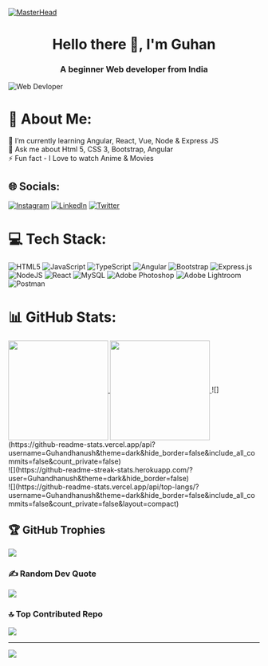 [![MasterHead](https://repository-images.githubusercontent.com/588181932/e36ec678-7984-4cdd-8e4c-a3932772ff8e)](https://github.com/Guhandhanush)
<h1 align="center">Hello there 👋, I'm Guhan </h1>

<h3 align="center">A beginner Web developer from India</h3>

<img align="center" alt="Web Devloper" src="https://www.wingstechsolutions.com/wp-content/uploads/2022/03/full-stack-development.gif">

# 💫 About Me:
🌱 I’m currently learning Angular, React, Vue, Node & Express JS<br>💬 Ask me about Html 5, CSS 3, Bootstrap, Angular<br>⚡ Fun fact - I Love to watch Anime & Movies


## 🌐 Socials:
[![Instagram](https://img.shields.io/badge/Instagram-%23E4405F.svg?logo=Instagram&logoColor=white)](https://instagram.com/guhandhanush_official) [![LinkedIn](https://img.shields.io/badge/LinkedIn-%230077B5.svg?logo=linkedin&logoColor=white)](https://linkedin.com/in/guhan-s-8052381ba) [![Twitter](https://img.shields.io/badge/Twitter-%231DA1F2.svg?logo=Twitter&logoColor=white)](https://twitter.com/erenyeager2605) 

# 💻 Tech Stack:
![HTML5](https://img.shields.io/badge/html5-%23E34F26.svg?style=for-the-badge&logo=html5&logoColor=white) ![JavaScript](https://img.shields.io/badge/javascript-%23323330.svg?style=for-the-badge&logo=javascript&logoColor=%23F7DF1E) ![TypeScript](https://img.shields.io/badge/typescript-%23007ACC.svg?style=for-the-badge&logo=typescript&logoColor=white) ![Angular](https://img.shields.io/badge/angular-%23DD0031.svg?style=for-the-badge&logo=angular&logoColor=white) ![Bootstrap](https://img.shields.io/badge/bootstrap-%23563D7C.svg?style=for-the-badge&logo=bootstrap&logoColor=white) ![Express.js](https://img.shields.io/badge/express.js-%23404d59.svg?style=for-the-badge&logo=express&logoColor=%2361DAFB) ![NodeJS](https://img.shields.io/badge/node.js-6DA55F?style=for-the-badge&logo=node.js&logoColor=white) ![React](https://img.shields.io/badge/react-%2320232a.svg?style=for-the-badge&logo=react&logoColor=%2361DAFB) ![MySQL](https://img.shields.io/badge/mysql-%2300f.svg?style=for-the-badge&logo=mysql&logoColor=white) ![Adobe Photoshop](https://img.shields.io/badge/adobephotoshop-%2331A8FF.svg?style=for-the-badge&logo=adobephotoshop&logoColor=white) ![Adobe Lightroom](https://img.shields.io/badge/Adobe%20Lightroom-31A8FF.svg?style=for-the-badge&logo=Adobe%20Lightroom&logoColor=white) ![Postman](https://img.shields.io/badge/Postman-FF6C37?style=for-the-badge&logo=postman&logoColor=white)
# 📊 GitHub Stats:
<a href="https://github.com/anuraghazra/github-readme-stats">
  <img height=200 align="center" src="https://github-readme-stats.vercel.app/api?username=anuraghazra" />
</a>
<a href="https://github.com/anuraghazra/convoychat">
  <img height=200 align="center" src="https://github-readme-stats.vercel.app/api/top-langs?username=anuraghazra&layout=compact&langs_count=8&card_width=320" />
</a>
![](https://github-readme-stats.vercel.app/api?username=Guhandhanush&theme=dark&hide_border=false&include_all_commits=false&count_private=false)<br/>
![](https://github-readme-streak-stats.herokuapp.com/?user=Guhandhanush&theme=dark&hide_border=false)<br/>
![](https://github-readme-stats.vercel.app/api/top-langs/?username=Guhandhanush&theme=dark&hide_border=false&include_all_commits=false&count_private=false&layout=compact)

## 🏆 GitHub Trophies
![](https://github-profile-trophy.vercel.app/?username=Guhandhanush&theme=radical&no-frame=false&no-bg=true&margin-w=4)

### ✍️ Random Dev Quote
![](https://quotes-github-readme.vercel.app/api?type=horizontal&theme=dark)

### 🔝 Top Contributed Repo
![](https://github-contributor-stats.vercel.app/api?username=Guhandhanush&limit=5&theme=dark&combine_all_yearly_contributions=true)

---
[![](https://visitcount.itsvg.in/api?id=Guhandhanush&icon=0&color=0)](https://visitcount.itsvg.in)

<!-- Proudly created with GPRM ( https://gprm.itsvg.in ) -->
